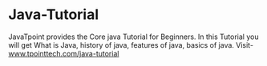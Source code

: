 Java-Tutorial
=============

JavaTpoint provides the Core java Tutorial for Beginners. In this Tutorial you will get What is Java, history of java, features of java, basics of java.
Visit- www.tpointtech.com/java-tutorial
